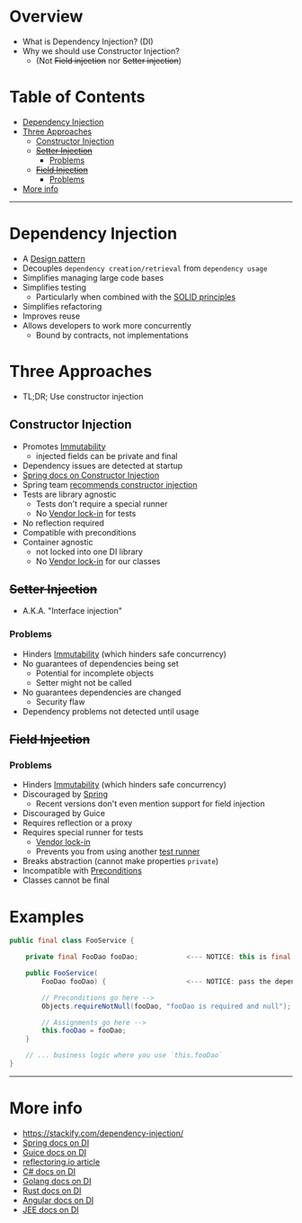 # Overview

- What is Dependency Injection? (DI)
- Why we should use Constructor Injection?
    - (Not ~~Field injection~~ nor ~~Setter injection~~)

# Table of Contents

- [Dependency Injection](#dependency-injection)
- [Three Approaches](#three-approaches)
    * [Constructor Injection](#constructor-injection)
    * [~~Setter Injection~~](#setter-injection)
        + [Problems](#problems)
    * [~~Field Injection~~](#field-injection)
        + [Problems](#problems)
- [More info](#more-info)

--------

# Dependency Injection

- A [Design pattern](https://en.wikipedia.org/wiki/Dependency_injection#:~:text=In%20software%20engineering%2C%20dependency%20injection,object%20is%20called%20a%20service.)
- Decouples `dependency creation/retrieval` from `dependency usage`
- Simplifies managing large code bases
- Simplifies testing
    - Particularly when combined with the [SOLID principles](https://www.digitalocean.com/community/conceptual_articles/s-o-l-i-d-the-first-five-principles-of-object-oriented-design)
- Simplifies refactoring
- Improves reuse
- Allows developers to work more concurrently
    - Bound by contracts, not implementations

# Three Approaches

- TL;DR; Use constructor injection

## Constructor Injection

- Promotes [Immutability](./jvm_immutability.md)
    - injected fields can be private and final
- Dependency issues are detected at startup
- [Spring docs on Constructor Injection](https://docs.spring.io/spring-framework/docs/current/reference/html/core.html#beans-constructor-injection)
- Spring team [recommends constructor injection](https://docs.spring.io/spring-framework/docs/current/reference/html/core.html#beans-setter-injection)
- Tests are library agnostic
    - Tests don't require a special runner
    - No [Vendor lock-in](https://en.wikipedia.org/wiki/Vendor_lock-in) for tests
- No reflection required
- Compatible with preconditions
- Container agnostic
    - not locked into one DI library
    - No [Vendor lock-in](https://en.wikipedia.org/wiki/Vendor_lock-in) for our classes

## ~~Setter Injection~~

- A.K.A. "Interface injection"

### Problems

- Hinders [Immutability](./jvm_immutability.md) (which hinders safe concurrency)
- No guarantees of dependencies being set
    - Potential for incomplete objects
    - Setter might not be called
- No guarantees dependencies are changed
    - Security flaw
- Dependency problems not detected until usage

## ~~Field Injection~~

### Problems

- Hinders [Immutability](./jvm_immutability.md) (which hinders safe concurrency)
- Discouraged by [Spring](https://docs.spring.io/spring-framework/docs/current/reference/html/core.html#beans-setter-injection)
    - Recent versions don't even mention support for field injection
- Discouraged by Guice
- Requires reflection or a proxy
- Requires special runner for tests
    - [Vendor lock-in](https://en.wikipedia.org/wiki/Vendor_lock-in)
    - Prevents you from using another [test runner](https://junit.org/junit4/javadoc/4.13/org/junit/runner/Runner.html)
- Breaks abstraction (cannot make properties `private`)
- Incompatible with [Preconditions](./preconditions.md)
- Classes cannot be final

# Examples

```java
public final class FooService {

    private final FooDao fooDao;            <--- NOTICE: this is final

    public FooService(
        FooDao fooDao) {                    <--- NOTICE: pass the dependency here

        // Preconditions go here -->
        Objects.requireNotNull(fooDao, "fooDao is required and null");

        // Assignments go here -->
        this.fooDao = fooDao;
    }

    // ... business logic where you use `this.fooDao`
}
```

--------

# More info

- https://stackify.com/dependency-injection/
- [Spring docs on DI](https://docs.spring.io/spring-framework/docs/current/reference/html/core.html#beans-factory-collaborators)
- [Guice docs on DI](https://github.com/google/guice/wiki/Motivation)
- [reflectoring.io article](https://reflectoring.io/constructor-injection/)
- [C# docs on DI](https://docs.microsoft.com/en-us/aspnet/core/fundamentals/dependency-injection?view=aspnetcore-5.0)
- [Golang docs on DI](https://github.com/google/wire)
- [Rust docs on DI](https://docs.rs/inject/0.1.3/inject/)
- [Angular docs on DI](https://angular.io/guide/dependency-injection)
- [JEE docs on DI](https://docs.oracle.com/javaee/6/tutorial/doc/giwhl.html)
